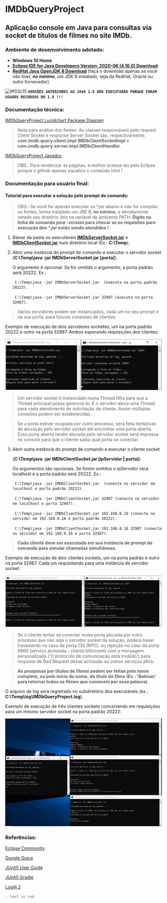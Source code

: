 # IMDbQueryProject
## Aplicação console em Java para consultas via socket de títulos de filmes no site IMDb.
### Ambiente de desenvolvimento adotado:

- **Windows 10 Home**
- [**Eclipse IDE for Java Developers Version: 2020-06 (4.16.0) Download**](https://www.eclipse.org/downloads/download.php?file=/oomph/epp/2020-06/R/eclipse-inst-win64.exe&mirror_id=576)
- [**RedHat Java OpenJDK 8 Download**](https://developers.redhat.com/download-manager/file/java-1.8.0-openjdk-1.8.0.265-3.b01.redhat.windows.x86_64.msi) (faça o download apenas se você não tiver, **_no mínimo_**, um JDK 8 instalado, seja da RedHat, Oracle ou outro fornecedor).

![#f03c15](https://via.placeholder.com/15/f03c15/000000?text=+) **`VERSÕES ANTERIORES AO JAVA 1.8 NÃO EXECUTARÃO PORQUE FORAM USADOS RECURSOS DO 1.8 !!!`**

### Documentação técnica:

[IMDbQueryProject Lucidchart Package Diagram](https://app.lucidchart.com/documents/view/0d56f59b-9c80-4575-a536-f7564f94275a/0_0)

> Nota para análise dos fontes: 
> As classes responsáveis pelo request Client Socket e response Server Socket são, respectivamente, **com.imdb.query.client.impl.IMDbClientSocketImpl** e **com.imdb.query.server.impl.IMDbClientHandler**.

[IMDbQueryProject Javadoc](https://github.com/fbentes/EmitesJavaJobApplicationChallenge/tree/master/IMDbQueryProject/javadoc/com/imdb/query)

> OBS.: Para renderizar as páginas, é melhor acessá-las pelo Eclipse porque o github apenas visualiza o conteúdo html !


### Documentação para usuário final:

#### Tutorial para executar a solução pelo prompt de comando:

> OBS.: Se você for apenas executar os _*.jar_ abaixo e não for compilar os fontes, tenha instalado um JRE 8, **no mínimo**, e devidamente setado seu diretório \bin na variável de ambiente PATH. **Digite na linha de comando _java -version_ para checar se os requisitos para execução dos _*.jar_ estão sendo atendidos !**

1) Baixar da pasta os executáveis [**IMDbServerSocket.jar**](https://github.com/fbentes/EmitesJavaJobApplicationChallenge/raw/master/executables/IMDbServerSocket.jar) e [**IMDbClientSocket.jar**](https://github.com/fbentes/EmitesJavaJobApplicationChallenge/raw/master/executables/IMDbClientSocket.jar) num diretório local (Ex.: **C:\Temp**).

2) Abrir uma instância do prompt de comando e executar o servidor socket (**C:\Temp\java -jar IMDbServerSocket.jar [porta]**). 

   O argumento é opcional. Se for omitido o argumento, a porta padrão será 20222. 
   Ex.: 
        
        C:\Temp\java -jar IMDbServerSocket.jar  (executa na porta padrão 20222).
        
        C:\Temp\java -jar IMDbServerSocket.jar 32987 (executa na porta 32987).
        
>    Vários servidores podem ser instanciados, cada um no seu prompt e na sua porta, para futuras conexões de clientes. 

Exemplo de execução de dois servidores socketes, um na porta padrão 20222 e outro na porta 32987. Ambos esperando requisições dos clientes:

![Exemplo ServerSocket](https://github.com/fbentes/EmitesJavaJobApplicationChallenge/blob/master/images/ServerSocket_Exemplo.jpg)

>    Um servidor socket é instanciado numa Thread filha para que a Thread principal possa gerenciá-lo. E o servidor aloca uma Thread para cada atendimento de solicitação de cliente. Assim múltiplas conexões podem ser estabelecidas.

>    Se a porta estiver ocupada por outro processo, será feita tentativas de alocação pelo servidor socket até encontrar uma porta aberta. Essa porta aberta recém alocada pelo servidor socket será impressa no console para que o cliente saiba qual porta se conectar.

3) Abrir outra instância do prompt de comando e executar o cliente socket 

   (**C:\Temp\java -jar IMDbClientSocket.jar [ipServidor | porta]**). 

   Os argumentos são opcionais. Se forem omititos o ipServidor será localhost e a porta padrão será 20222.
   Ex.: 
        
        C:\Temp\java -jar IMDbClientSocket.jar  (conecta no servidor em localhost e porta padrão 20222).
   
        C:\Temp\java -jar IMDbClientSocket.jar 32987 (conecta no servidor em localhost e porta 32987).
   
        C:\Temp\java -jar IMDbClientSocket.jar 192.168.0.16 (conecta no servidor em 192.168.0.16 e porta padrão 20222).
        
        C:\Temp\java -jar IMDbClientSocket.jar 192.168.0.16 32987 (conecta no servidor em 192.168.0.16 e porta 32987).
        
>   **Cada cliente deve ser executado em sua instância de prompt de comando para simular chamadas simultâneas.**

Exemplo de execução de dois clientes sockets, um na porta padrão e outro na porta 32987. Cada um requisitando para uma instância de servidor socket:

![Exemplo ClientSocket](https://github.com/fbentes/EmitesJavaJobApplicationChallenge/blob/master/images/ClientSocket_Exemplo.jpg)

>   Se o cliente tentar se conectar numa porta alocada por outro processo que não seja o servidor socket da solução, poderá haver travamento no caso da porta 135 (RPC), ou         rejeição no caso da porta 6969 (serviço acmsoda - cliente bittorrent) com a mensagem personalizada ('O protocolo de comunicação está inválido') para resposta de Bad Request desse acmsoda ou outros serviços afins.

>   **As pesquisas por títulos de filmes podem ser feitas pelo nome completo, ou pelo início do nome, do título do filme (Ex.: 'Batman' para retornar todos os filmes que comecem por essa palavra)**.

O arquivo de log será registrado no subdiretório dos executáveis (ex.: **C:\Temp\log\IMDbQueryProject.log**).

Exemplo de execução de três clientes sockets concorrendo em requisições para um mesmo servidor socket na porta padrão 20222:

![Exemplo de comunicação](https://github.com/fbentes/EmitesJavaJobApplicationChallenge/blob/master/images/Exemplo_Comunicacao.jpg)

### Referências:

[Eclipse Community](https://www.eclipse.org/community/eclipse_newsletter/2018/february/buildship.php)

[Google Guice](https://riptutorial.com/guice)

[JUnit5 User Guide](https://junit.org/junit5/docs/current/user-guide)

[JUnit5 Gradle](https://www.baeldung.com/junit-5-gradle)

[Log4j 2](https://logging.apache.org/log4j/2.x/)

```diff
- text in red
```
